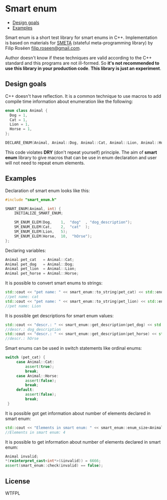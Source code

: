 # Smart enum
- [Design goals](#design-goals)
- [Examples](#examples)

Smart enum is a short test library for smart enums in C++.
Implementation is based on materials for [SMETA](http://b.atch.se/posts/constexpr-meta-container/attachments/stateful_meta_container-poc.cpp) (stateful meta-programming library) by Filip Roséen  	filip.roseen@gmail.com.

Author doesn't know if these techniques are valid according to the C++ standard and this programs are not ill-formed.
So **it's not recommended to use this library in your production code**. **This library is just an experiment**.

## Design goals

C++ doesn't have reflection. It is a common technique to use macros to add compile time information about enumeration like the following:

```c++
enum class Animal {
  Dog = 1,
  Cat = 1,
  Lion = 1,
  Horse = 1,
};

DECLARE_ENUM(Animal, Animal::Dog, Animal::Cat, Animal::Lion, Animal::Horse);
```
This code violates **DRY** (don't repeat yourself) principle. The aim of **smart enum** library to give macros that can be use in enum
declaration and user will not need to repeat enum elements.


## Examples

Declaration of smart enum looks like this:
```c++
#include "smart_enum.h"

SMART_ENUM(Animal, int) {
    INITIALIZE_SMART_ENUM;

    SM_ENUM_ELEM(Dog,    1,  "dog"  , "dog_description");
    SM_ENUM_ELEM(Cat,    2,  "cat"  );
    SM_ENUM_ELEM(Lion,   5);
    SM_ENUM_ELEM(Horse,  10,  "hOrse");
};
```
Declaring variables:
```c++
Animal pet_cat   = Animal::Cat;
Animal pet_dog   = Animal::Dog;
Animal pet_lion  = Animal::Lion;
Animal pet_horse = Animal::Horse;
```

It is possible to convert smart enums to strings:
```c++
std::cout << "pet name: " << smart_enum::to_string(pet_cat) << std::endl;
//pet name: cat
std::cout << "pet name: " << smart_enum::to_string(pet_lion) << std::endl;
//pet name: Lion
```

It is possible get descriptions for smart enum values:
```c++
std::cout << "descr.: " << smart_enum::get_description(pet_dog) << std::endl;
//descr.: dog_description
std::cout << "descr.: " << smart_enum::get_description(pet_horse) << std::endl;
//descr.: hOrse
```

Smart enums can be used in switch statements like ordinal enums:
```c++
switch (pet_cat) {
     case Animal::Cat:
         assert(true);
         break;
     case Animal::Horse:
         assert(false);
         break;
     default:
         assert(false);
         break;
 }
```
It is possible got get information about number of elements declared in smart enum:
```c++
std::cout << "Elements in smart enum: " << smart_enum::enum_size<Animal>() << std::endl;
//Elements in smart enum: 4
```

It is possible to get information about number of elements declared in smart enum:
```c++
Animal invalid;
*(reinterpret_cast<int*>(&invalid)) = 6666;
assert(smart_enum::check(invalid) == false);
```
## License
WTFPL
